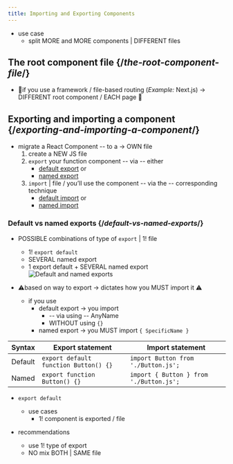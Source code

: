 ```yaml
---
title: Importing and Exporting Components
---
```


* use case
  * split MORE and MORE components | DIFFERENT files

## The root component file {/*the-root-component-file*/}

* 👀if you use a framework / file-based routing (_Example:_ Next.js) -> DIFFERENT root component / EACH page 👀

## Exporting and importing a component {/*exporting-and-importing-a-component*/}

* migrate a React Component -- to a -> OWN file
  1. create a NEW JS file
  2. `export` your function component -- via -- either 
     * [default export](https://developer.mozilla.org/docs/Web/JavaScript/Reference/Statements/export#using_the_default_export) or
     * [named export](https://developer.mozilla.org/docs/Web/JavaScript/Reference/Statements/export#using_named_exports)
  3. `import` | file / you’ll use the component -- via the -- corresponding technique 
     * [default import](https://developer.mozilla.org/docs/Web/JavaScript/Reference/Statements/import#importing_defaults) or 
     * [named import](https://developer.mozilla.org/docs/Web/JavaScript/Reference/Statements/import#import_a_single_export_from_a_module)

### Default vs named exports {/*default-vs-named-exports*/}

* POSSIBLE combinations of type of `export` | 1! file
  * 1! `export default`
  * SEVERAL named export
  * 1 export default + SEVERAL named export
  ![Default and named exports](/public/images/docs/illustrations/i_import-export.svg)

* ⚠️based on way to export -> dictates how you MUST import it ⚠️
  * if you use 
    * default export -> you import
      * -- via using -- AnyName
      * WITHOUT using `{}`
    * named export -> you MUST import `{ SpecificName }`

| Syntax           | Export statement                           | Import statement                          |
| -----------      | -----------                                | -----------                               |
| Default  | `export default function Button() {}` | `import Button from './Button.js';`     |
| Named    | `export function Button() {}`         | `import { Button } from './Button.js';` |

* `export default`
  * use cases
    * 1! component is exported / file

* recommendations
  * use 1! type of export
  * NO mix BOTH | SAME file

